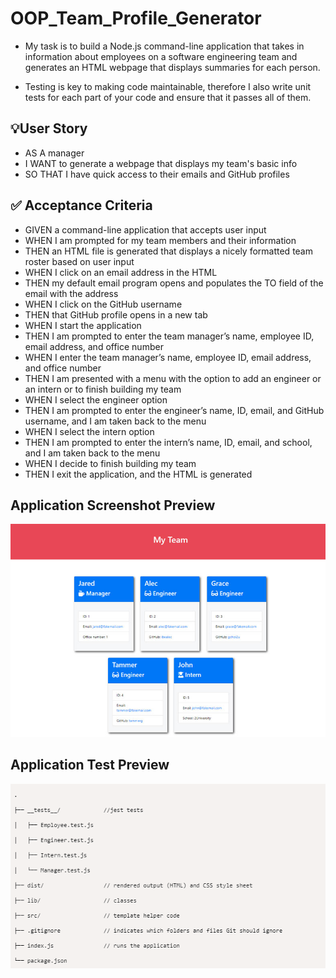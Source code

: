 # OOP_Team_Profile_Generator

- My task is to build a Node.js command-line application that takes in information about employees on a software engineering team and generates an HTML webpage that displays summaries for each person.

- Testing is key to making code maintainable, therefore I also write unit tests for each part of your code and ensure that it passes all of them.

## :bulb:User Story

- AS A manager
- I WANT to generate a webpage that displays my team's basic info
- SO THAT I have quick access to their emails and GitHub profiles

## :white_check_mark: Acceptance Criteria

- GIVEN a command-line application that accepts user input
- WHEN I am prompted for my team members and their information
- THEN an HTML file is generated that displays a nicely formatted team roster based on user input
- WHEN I click on an email address in the HTML
- THEN my default email program opens and populates the TO field of the email with the address
- WHEN I click on the GitHub username
- THEN that GitHub profile opens in a new tab
- WHEN I start the application
- THEN I am prompted to enter the team manager’s name, employee ID, email address, and office number
- WHEN I enter the team manager’s name, employee ID, email address, and office number
- THEN I am presented with a menu with the option to add an engineer or an intern or to finish building my team
- WHEN I select the engineer option
- THEN I am prompted to enter the engineer’s name, ID, email, and GitHub username, and I am taken back to the menu
- WHEN I select the intern option
- THEN I am prompted to enter the intern’s name, ID, email, and school, and I am taken back to the menu
- WHEN I decide to finish building my team
- THEN I exit the application, and the HTML is generated

## Application Screenshot Preview
![Application_Screenshot](./Develop/images/OOP_Employee_IMG.png)

## Application Test Preview
![Application_Test_Screenshot](./Develop/images/OOP_Employee_IMG_2.png)


